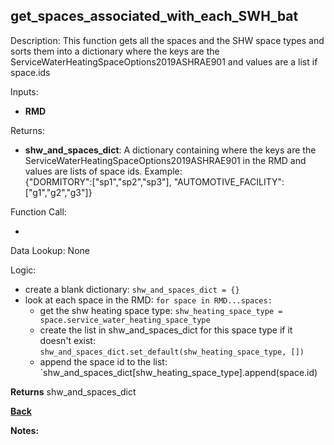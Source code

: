 
## get_spaces_associated_with_each_SWH_bat

Description: This function gets all the spaces and the SHW space types and sorts them into a dictionary where the keys are the ServiceWaterHeatingSpaceOptions2019ASHRAE901 and values are a list if space.ids  

Inputs:
- **RMD**

Returns:
- **shw_and_spaces_dict**: A dictionary containing where the keys are the ServiceWaterHeatingSpaceOptions2019ASHRAE901 in the RMD and values are lists of space ids.  Example:  
{"DORMITORY":["sp1","sp2","sp3"], "AUTOMOTIVE_FACILITY":["g1","g2","g3"]}

Function Call:

- 

Data Lookup: None

Logic:

- create a blank dictionary: `shw_and_spaces_dict = {}`
- look at each space in the RMD: `for space in RMD...spaces:`
    - get the shw heating space type: `shw_heating_space_type = space.service_water_heating_space_type`
    - create the list in shw_and_spaces_dict for this space type if it doesn't exist: `shw_and_spaces_dict.set_default(shw_heating_space_type, [])`
    - append the space id to the list: `shw_and_spaces_dict[shw_heating_space_type].append(space.id)

**Returns** shw_and_spaces_dict

**[Back](../_toc.md)**

**Notes:**

